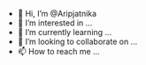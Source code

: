 - 👋 Hi, I’m @Aripjatnika
- 👀 I’m interested in ...
- 🌱 I’m currently learning ...
- 💞️ I’m looking to collaborate on ...
- 📫 How to reach me ...

<!---
Aripjatnika/Aripjatnika is a ✨ special ✨ repository because its `README.md` (this file) appears on your GitHub profile.
You can click the Preview link to take a look at your changes.
--->
